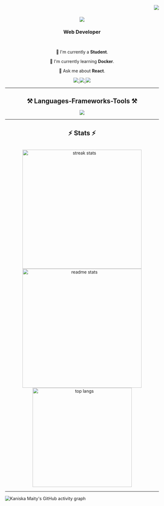 <img align="right" src="https://visitor-badge.laobi.icu/badge?page_id=iamkaniska.iamkaniska" />
<h1 align="center">
  <img src="https://readme-typing-svg.herokuapp.com/?font=Righteous&size=35&center=true&vCenter=true&width=500&height=70&duration=4000&lines=Hi+There!+👋;I'm+Kaniska%20Maity!;" />
</h1>
<h3 align="center">Web Developer</h3>

<br/>

<div align="center">
 
 🔭 I'm currently a **Student**.
 
 🌱 I'm currently learning **Docker**.

 💬 Ask me about **React**.
 
</div>
 
<div align="center"> 
  <a href="mailto:kaniskamaity@gmail.com">
    <img src="https://img.shields.io/badge/Gmail-333333?style=for-the-badge&logo=gmail&logoColor=red" />
  </a>
  <a href="https://www.linkedin.com/in/kaniska-maity-936715270/" target="_blank">
    <img src="https://img.shields.io/badge/LinkedIn-0077B5?style=for-the-badge&logo=linkedin&logoColor=white" />
  </a>
  <a href="#" target="_blank">
     <img src="https://img.shields.io/badge/Portfolio-FF5722?style=for-the-badge&logo=todoist&logoColor=white" />
  </a>
</div>

<hr/>

<h2 align="center">⚒️ Languages-Frameworks-Tools ⚒️</h2>
<div align="center">
    <img src="https://skillicons.dev/icons?i=javascript,cpp,nodejs,expressjs,git,java,c,python,firebase,mysql,mongodb" />
</div>

<hr/>

<h2 align="center">⚡ Stats ⚡</h2>
<br>

<div align="center">
  <img width=390 src="https://streak-stats.demolab.com?user=iamkaniska&theme=react&border_radius=10" alt="streak stats"/>
  <img width=390 src="https://github-readme-stats.vercel.app/api?username=iamkaniska&show_icons=true&theme=react&rank_icon=github&border_radius=10" alt="readme stats" />
  <br/>
  <img width=325 align="center" src="https://github-readme-stats.vercel.app/api/top-langs/?username=iamkaniska&hide=html&langs_count=8&layout=compact&theme=react&border_radius=10&size_weight=0.5&count_weight=0.5&exclude_repo=github-readme-stats" alt="top langs" />
</div>

<hr/>

<img src="https://github-readme-activity-graph.vercel.app/graph?username=iamkaniska&theme=merko" alt="Kaniska Maity's GitHub activity graph"/>
